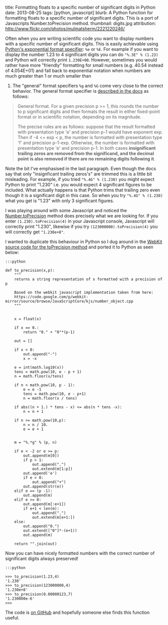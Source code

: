 title: Formatting floats to a specific number of significant digits in Python
date: 2013-08-25
tags: [python, javascript]
blurb: A Python function for formatting floats to a specific number of significant digits. This is a port of Javascripts Number.toPrecision method.
thumbnail: digits.jpg 
attribution: http://www.flickr.com/photos/mulmatsherm/2221220246/

Often when you are writing scientific code you want to display numbers with a
specific number of significant digits.  This is easily achievable using
[Python's exponential format
specifier](http://docs.python.org/2/library/string.html#format-specification-mini-language):
`%e` or `%E`. For example if you want to display the number 1.23 to 4
significant digits you can do `"%.3E" % (1.23)` and Python will correctly print
`1.230E+00`.  However, sometimes you would rather have more "friendly"
formatting for small numbers (e.g. 40.54 instead of 4.054E+01) and fall back to
exponential notation when numbers are much greater than 1 or much smaller than
1.  The "general" format specifiers `%g` and `%G` come very close to the
correct behavior.  The general format specifier is [described in the
docs](http://docs.python.org/2/library/string.html#format-specification-mini-language)
as follows:

> General format. For a given precision p >= 1, this rounds the number to p
> significant digits and then formats the result in either fixed-point format
> or in scientific notation, depending on its magnitude.
> 
> The precise rules are as follows: suppose that the result formatted with
> presentation type 'e' and precision p-1 would have exponent exp. Then if -4
> <= exp < p, the number is formatted with presentation type 'f' and
> precision p-1-exp. Otherwise, the number is formatted with presentation
> type 'e' and precision p-1. In both cases __insignificant trailing zeros are
> removed from the significand, and the decimal point is also removed if
> there are no remaining digits following it__.

Note the bit I've emphasised in the last paragraph.  Even though the docs say
that only "insignficant trailing zeros's" are trimmed this is a little bit
misleading. For example, if you tried `"%.4G" % (1.230)` you might expect
Python to print "1.230" i.e. you would expect 4 significant figures to be
included. What actually happens is that Python trims that trailing zero even
though it is a significant digit in this case. So when you try `"%.4G" %
(1.230)` what you get is "1.23" with only 3 significant figures.

I was playing around with some Javascript and noticed the 
[Number.toPrecision](https://developer.mozilla.org/en-US/docs/Web/JavaScript/Reference/Global_Objects/Number/toPrecision) 
method does precisely what we are looking for.  If you enter `(1.230).toPrecision(4)` in your
Javascript console, Javascript will correctly print "1.230", likewise if you try
`(123000000).toPrecision(4)` you will correctly get `"1.230e+8"`.

I wanted to duplicate this behaviour in Python so I dug around in the 
[WebKit source code for the toPrecision method](https://code.google.com/p/webkit-mirror/source/browse/JavaScriptCore/kjs/number_object.cpp)
and ported it to Python as seen below:

    :::python

    def to_precision(x,p):
        """
        returns a string representation of x formatted with a precision of p

        Based on the webkit javascript implementation taken from here:
        https://code.google.com/p/webkit-mirror/source/browse/JavaScriptCore/kjs/number_object.cpp
        """


        x = float(x)

        if x == 0.:
            return "0." + "0"*(p-1)

        out = []

        if x < 0:
            out.append("-")
            x = -x

        e = int(math.log10(x))
        tens = math.pow(10, e - p + 1)
        n = math.floor(x/tens)

        if n < math.pow(10, p - 1):
            e = e -1
            tens = math.pow(10, e - p+1)
            n = math.floor(x / tens)

        if abs((n + 1.) * tens - x) <= abs(n * tens -x):
            n = n + 1

        if n >= math.pow(10,p):
            n = n / 10.
            e = e + 1


        m = "%.*g" % (p, n)

        if e < -2 or e >= p:
            out.append(m[0])
            if p > 1:
                out.append(".")
                out.extend(m[1:p])
            out.append('e')
            if e > 0:
                out.append("+")
            out.append(str(e))
        elif e == (p -1):
            out.append(m)
        elif e >= 0:
            out.append(m[:e+1])
            if e+1 < len(m):
                out.append(".")
                out.extend(m[e+1:])
        else:
            out.append("0.")
            out.extend(["0"]*-(e+1))
            out.append(m)

        return "".join(out)

Now you can have nicely formatted numbers with the correct number of
significant digits always preserved!

    :::python

    >>> to_precision(1.23,4)
    '1.230'
    >>> to_precision(123000000,4)
    '1.230e+8'
    >>> to_precision(0.00000123,7)
    '1.230000e-6'
    >>>

The code is [on GitHub](https://github.com/randlet/to-precision) and hopefully
someone else finds this function useful.

